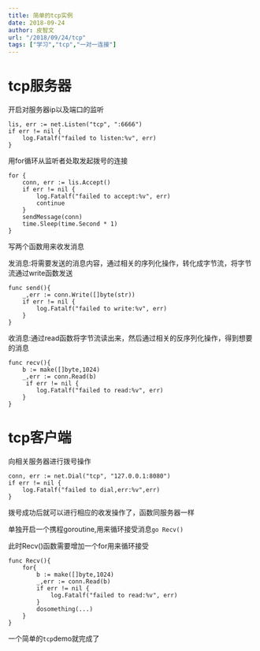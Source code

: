 ```yaml
---
title: 简单的tcp实例
date: 2018-09-24
author: 皮智文
url: "/2018/09/24/tcp"
tags: ["学习","tcp","一对一连接"]
---
```


# tcp服务器

开启对服务器ip以及端口的监听
    
    lis, err := net.Listen("tcp", ":6666")
	if err != nil {
		log.Fatalf("failed to listen:%v", err)
	}
用for循环从监听者处取发起拨号的连接
    
    for {
		conn, err := lis.Accept()
		if err != nil {
			log.Fatalf("failed to accept:%v", err)
			continue
		}
		sendMessage(conn)
		time.Sleep(time.Second * 1)
	}
写两个函数用来收发消息

发消息:将需要发送的消息内容，通过相关的序列化操作，转化成字节流，将字节流通过write函数发送

    func send(){
        _,err := conn.Write([]byte(str))
        if err != nil {
            log.Fatalf("failed to write:%v", err)
        }
    }
收消息:通过read函数将字节流读出来，然后通过相关的反序列化操作，得到想要的消息

    func recv(){
        b := make([]byte,1024)
        _,err := conn.Read(b)
         if err != nil {
            log.Fatalf("failed to read:%v", err)
        }
    }
# tcp客户端

向相关服务器进行拨号操作

    conn, err := net.Dial("tcp", "127.0.0.1:8080")
    if err != nil {
        log.Fatalf("failed to dial,err:%v",err)
    }
拨号成功后就可以进行相应的收发操作了，函数同服务器一样

单独开启一个携程goroutine,用来循环接受消息`go Recv()`

此时Recv()函数需要增加一个for用来循环接受

    func Recv(){
        for{
            b := make([]byte,1024)
            _,err := conn.Read(b)
            if err != nil {
                log.Fatalf("failed to read:%v", err)
            }
            dosomething(...)
        }
    }

一个简单的`tcp`demo就完成了